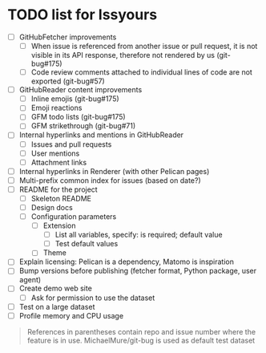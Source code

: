 # TODO list for Issyours

- [ ] GitHubFetcher improvements
    - [ ] When issue is referenced from another issue or pull request, it is
          not visible in its API response, therefore not rendered by us (git-bug#175)
    - [ ] Code review comments attached to individual lines of code are not
          exported (git-bug#57)
- [ ] GitHubReader content improvements
    - [ ] Inline emojis (git-bug#175)
    - [ ] Emoji reactions
    - [ ] GFM todo lists (git-bug#175)
    - [ ] GFM strikethrough (git-bug#71)
- [ ] Internal hyperlinks and mentions in GitHubReader
    - [ ] Issues and pull requests
    - [ ] User mentions
    - [ ] Attachment links
- [ ] Internal hyperlinks in Renderer (with other Pelican pages)
- [ ] Multi-prefix common index for issues (based on date?)
- [ ] README for the project
    - [ ] Skeleton README
    - [ ] Design docs
    - [ ] Configuration parameters
        - [ ] Extension
            - [ ] List all variables, specify: is required; default value
            - [ ] Test default values
        - [ ] Theme
- [ ] Explain licensing: Pelican is a dependency, Matomo is inspiration
- [ ] Bump versions before publishing (fetcher format, Python package, user
      agent)
- [ ] Create demo web site
    - [ ] Ask for permission to use the dataset
- [ ] Test on a large dataset
- [ ] Profile memory and CPU usage

> References in parentheses contain repo and issue number where the feature is
> in use. MichaelMure/git-bug is used as default test dataset

